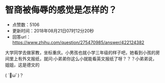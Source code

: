 # 智商被侮辱的感觉是怎样的？
- 点赞数：5106
- 更新时间：2018年08月21日07时12分20秒
- 回答url：https://www.zhihu.com/question/275470985/answer/422124382
<body>
 <p data-pid="nfV46y6s">大学同学去做家教，坐标重庆。小男孩也就小学三年级的样子吧，她看到小孩的房间里上有外文报纸，就问:小弟弟你这么小就能看英文报纸了呀？？？小弟弟说，姐姐，这是德文的</p>
 <p data-pid="Bd8B98fH">( ´ﾟωﾟ)？</p>
</body>